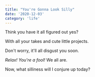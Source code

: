 ```yaml
---
title: "You're Gonna Look Silly"
date: '2020-12-03'
category: 'life'
---
```


Think you have it all figured out yes?

With all your takes and cute little projects.

Don't worry, it'll all disgust you soon.

_Relax! You're a fool!_ We all are.

Now, what silliness will I conjure up today?
